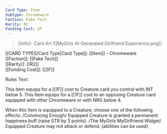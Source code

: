 ```yaml
---
Card Type: Item
Subtype: Chromeware
Faction: Fake Tech
Rarity: R2
Funding Cost: 2F
---
```

> [!info]- Card Art
> ![[MyGirls AI-Generated Girlfriend Experience.png]]

[[CARD TYPES/Card Type|Card Type]]: [[Item]] - Chromeware  
[[Faction]]: [[Fake Tech]]  
[[Rarity]]: [[R2]]  
[[Funding Cost]]: [[2F]]  

Rules Text:  

This Item equips for a [[1F]] cost to Creature card you control with INT below 5.
This Item equips for a [[1F]] cost to an opposing Creature card equipped with other Chromeware or with NRG below 4.  

When this Item is equipped to a Creature, choose one of the following effects:
/Convincing Enough/ Equipped Creature is granted a permanent happiness buff (raise STR by 3 points).
/The MyGirls MyGirlfriend Widget/ Equipped Creature may not attack or defend. (abilities can be used)  
